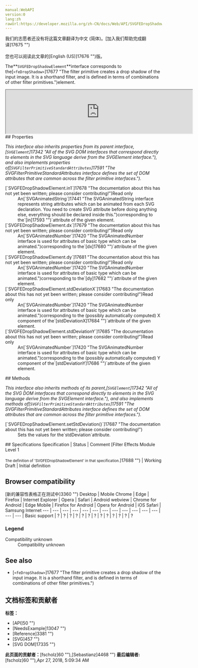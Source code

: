 ```yaml
---
manual:WebAPI
version:0
lang:zh
rawUrl:https://developer.mozilla.org/zh-CN/docs/Web/API/SVGFEDropShadowElement
---
```




<bdi>我们的志愿者还没有将这篇文章翻译为<bdi>中文 (简体)</bdi>。[加入我们帮助完成翻译]17675 "")<br></br>您也可以阅读此文章的[English (US)]17676 "")版。</bdi>






The**`SVGFEDropShadowElement`**interface corresponds to the[`<feDropShadow>`]17677 "The <feDropShadow> filter primitive creates a drop shadow of the input image. It is a shorthand filter, and is defined in terms of combinations of other filter primitives.")element.

<iframe src='https://mdn.mozillademos.org/en-US/docs/Web/API/SVGFEDropShadowElement$samples/inheritance_diagram?revision=1377355' width='600' height='140'></iframe>
## Properties<a name="Properties"></a>


<em>This interface also inherits properties from its parent interface,[`SVGElement`]17342 "All of the SVG DOM interfaces that correspond directly to elements in the SVG language derive from the SVGElement interface."), and also implements properties of[`SVGFilterPrimitiveStandardAttributes`]17591 "The SVGFilterPrimitiveStandardAttributes interface defines the set of DOM attributes that are common across the filter primitive interfaces.").</em>

<dl><dt>[`SVGFEDropShadowElement.in1`]17678 "The documentation about this has not yet been written; please consider contributing!")Read only</dt><dd>An[`SVGAnimatedString`]17441 "The SVGAnimatedString interface represents string attributes which can be animated from each SVG declaration. You need to create SVG attribute before doing anything else, everything should be declared inside this.")corresponding to the`[in]17593 "")`attribute of the given element.</dd><dt>[`SVGFEDropShadowElement.dx`]17679 "The documentation about this has not yet been written; please consider contributing!")Read only</dt><dd>An[`SVGAnimatedNumber`]17420 "The SVGAnimatedNumber interface is used for attributes of basic type <Number> which can be animated.")corresponding to the`[dx]17680 "")`attribute of the given element.</dd><dt>[`SVGFEDropShadowElement.dy`]17681 "The documentation about this has not yet been written; please consider contributing!")Read only</dt><dd>An[`SVGAnimatedNumber`]17420 "The SVGAnimatedNumber interface is used for attributes of basic type <Number> which can be animated.")corresponding to the`[dy]17682 "")`attribute of the given element.</dd><dt>[`SVGFEDropShadowElement.stdDeviationX`]17683 "The documentation about this has not yet been written; please consider contributing!")Read only</dt><dd>An[`SVGAnimatedNumber`]17420 "The SVGAnimatedNumber interface is used for attributes of basic type <Number> which can be animated.")corresponding to the (possibly automatically computed) X component of the`[stdDeviationX]17684 "")`attribute of the given element.</dd><dt>[`SVGFEDropShadowElement.stdDeviationY`]17685 "The documentation about this has not yet been written; please consider contributing!")Read only</dt><dd>An[`SVGAnimatedNumber`]17420 "The SVGAnimatedNumber interface is used for attributes of basic type <Number> which can be animated.")corresponding to the (possibly automatically computed) Y component of the`[stdDeviationY]17686 "")`attribute of the given element.</dd></dl>
## Methods<a name="Methods"></a>


<em>This interface also inherits methods of its parent,[`SVGElement`]17342 "All of the SVG DOM interfaces that correspond directly to elements in the SVG language derive from the SVGElement interface."), and also implements methods of[`SVGFilterPrimitiveStandardAttributes`]17591 "The SVGFilterPrimitiveStandardAttributes interface defines the set of DOM attributes that are common across the filter primitive interfaces.").</em>

<dl><dt>[`SVGFEDropShadowElement.setStdDeviation()`]17687 "The documentation about this has not yet been written; please consider contributing!")</dt><dd>Sets the values for the`stdDeviation`attribute.</dd></dl>
## Specifications<a name="Specifications"></a>
Specification | Status | Comment 
[Filter Effects Module Level 1<br></br><small>The definition of &#39;SVGFEDropShadowElement&#39; in that specification.</small>]17688 "") | Working Draft | Initial definition 


## Browser compatibility<a name="Browser_compatibility"></a>
[新的兼容性表格正在测试中<i></i>]3360 "")
<abbr>Desktop<i></i></abbr> | <abbr>Mobile<i></i></abbr> 
<abbr>Chrome<i></i></abbr> | <abbr>Edge<i></i></abbr> | <abbr>Firefox<i></i></abbr> | <abbr>Internet Explorer<i></i></abbr> | <abbr>Opera<i></i></abbr> | <abbr>Safari<i></i></abbr> | <abbr>Android webview<i></i></abbr> | <abbr>Chrome for Android<i></i></abbr> | <abbr>Edge Mobile<i></i></abbr> | <abbr>Firefox for Android<i></i></abbr> | <abbr>Opera for Android<i></i></abbr> | <abbr>iOS Safari<i></i></abbr> | <abbr>Samsung Internet<i></i></abbr> 
 ---  |  ---  |  ---  |  ---  |  ---  |  ---  |  ---  |  ---  |  ---  |  ---  |  ---  |  ---  |  ---  |  ---  | 
Basic support | <abbr>?</abbr> | <abbr>?</abbr> | <abbr>?</abbr> | <abbr>?</abbr> | <abbr>?</abbr> | <abbr>?</abbr> | <abbr>?</abbr> | <abbr>?</abbr> | <abbr>?</abbr> | <abbr>?</abbr> | <abbr>?</abbr> | <abbr>?</abbr> | <abbr>?</abbr> 


### Legend<a name="Legend"></a>
<dl><dt><abbr>Compatibility unknown</abbr></dt><dd>Compatibility unknown</dd></dl>

## See also<a name="See_also"></a>

* [`<feDropShadow>`]17677 "The <feDropShadow> filter primitive creates a drop shadow of the input image. It is a shorthand filter, and is defined in terms of combinations of other filter primitives.")



## 文档标签和贡献者
**标签：**
* [API]50 "")
* [NeedsExample]13047 "")
* [Reference]3381 "")
* [SVG]457 "")
* [SVG DOM]17335 "")

**此页面的贡献者：**[fscholz]60 ""),[Sebastianz]4468 "")
**最后编辑者:**[fscholz]60 ""),<time>Apr 27, 2018, 5:09:34 AM</time>


